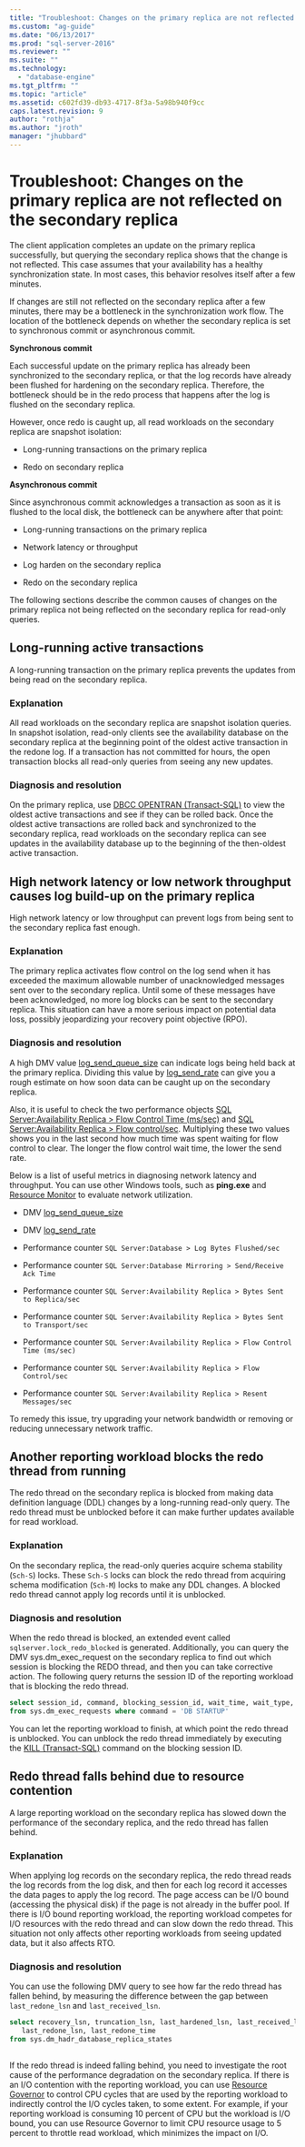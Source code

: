 ```yaml
---
title: "Troubleshoot: Changes on the primary replica are not reflected on the secondary replica | Microsoft Docs"
ms.custom: "ag-guide"
ms.date: "06/13/2017"
ms.prod: "sql-server-2016"
ms.reviewer: ""
ms.suite: ""
ms.technology: 
  - "database-engine"
ms.tgt_pltfrm: ""
ms.topic: "article"
ms.assetid: c602fd39-db93-4717-8f3a-5a98b940f9cc
caps.latest.revision: 9
author: "rothja"
ms.author: "jroth"
manager: "jhubbard"
---
```

# Troubleshoot: Changes on the primary replica are not reflected on the secondary replica
  The client application completes an update on the primary replica successfully, but querying the secondary replica shows that the change is not reflected. This case assumes that your availability has a healthy synchronization state. In most cases, this behavior resolves itself after a few minutes.  
  
 If changes are still not reflected on the secondary replica after a few minutes, there may be a bottleneck in the synchronization work flow. The location of the bottleneck depends on whether the secondary replica is set to synchronous commit or asynchronous commit.  
  
 **Synchronous commit**  
  
 Each successful update on the primary replica has already been synchronized to the secondary replica, or that the log records have already been flushed for hardening on the secondary replica. Therefore, the bottleneck should be in the redo process that happens after the log is flushed on the secondary replica.  
  
 However, once redo is caught up, all read workloads on the secondary replica are snapshot isolation:  
  
  -   Long-running transactions on the primary replica  
  
  -   Redo on secondary replica  
  
 **Asynchronous commit**  
  
 Since asynchronous commit acknowledges a transaction as soon as it is flushed to the local disk, the bottleneck can be anywhere after that point:  
  
  -   Long-running transactions on the primary replica  
  
  -   Network latency or throughput  
  
  -   Log harden on the secondary replica  
  
  -   Redo on the secondary replica  
  
 The following sections describe the common causes of changes on the primary replica not being reflected on the secondary replica for read-only queries.  
  
  
##  <a name="BKMK_OLDTRANS"></a> Long-running active transactions  
 A long-running transaction on the primary replica prevents the updates from being read on the secondary replica.  
  
### Explanation  
 All read workloads on the secondary replica are snapshot isolation queries. In snapshot isolation, read-only clients see the availability database on the secondary replica at the beginning point of the oldest active transaction in the redone log. If a transaction has not committed for hours, the open transaction blocks all read-only queries from seeing any new updates.  
  
### Diagnosis and resolution  
 On the primary replica, use [DBCC OPENTRAN &#40;Transact-SQL&#41;](~/t-sql/database-console-commands/dbcc-opentran-transact-sql.md) to view the oldest active transactions and see if they can be rolled back. Once the oldest active transactions are rolled back and synchronized to the secondary replica, read workloads on the secondary replica can see updates in the availability database up to the beginning of the then-oldest active transaction.  
  
##  <a name="BKMK_LATENCY"></a> High network latency or low network throughput causes log build-up on the primary replica  
 High network latency or low throughput can prevent logs from being sent to the secondary replica fast enough.  
  
### Explanation  
 The primary replica activates flow control on the log send when it has exceeded the maximum allowable number of unacknowledged messages sent over to the secondary replica. Until some of these messages have been acknowledged, no more log blocks can be sent to the secondary replica. This situation can have a more serious impact on potential data loss, possibly jeopardizing your recovery point objective (RPO).  
  
### Diagnosis and resolution  
 A high DMV value [log_send_queue_size](~/relational-databases/system-dynamic-management-views/sys-dm-hadr-database-replica-states-transact-sql.md) can indicate logs being held back at the primary replica. Dividing this value by [log_send_rate](~/relational-databases/system-dynamic-management-views/sys-dm-hadr-database-replica-states-transact-sql.md) can give you a rough estimate on how soon data can be caught up on the secondary replica.  
  
 Also, it is useful to check the two performance objects [SQL Server:Availability Replica > Flow Control Time (ms/sec)](~/relational-databases/performance-monitor/sql-server-availability-replica.md) and [SQL Server:Availability Replica > Flow control/sec](~/relational-databases/performance-monitor/sql-server-availability-replica.md). Multiplying these two values shows you in the last second how much time was spent waiting for flow control to clear. The longer the flow control wait time, the lower the send rate.  
  
 Below is a list of useful metrics in diagnosing network latency and throughput. You can use other Windows tools, such as **ping.exe** and [Resource Monitor](http://technet.microsoft.com/video/Video/ff710685) to evaluate network utilization.  
  
-   DMV [log_send_queue_size](~/relational-databases/system-dynamic-management-views/sys-dm-hadr-database-replica-states-transact-sql.md)  
  
-   DMV [log_send_rate](~/relational-databases/system-dynamic-management-views/sys-dm-hadr-database-replica-states-transact-sql.md)  
  
-   Performance counter `SQL Server:Database > Log Bytes Flushed/sec`  
  
-   Performance counter `SQL Server:Database Mirroring > Send/Receive Ack Time`  
  
-   Performance counter `SQL Server:Availability Replica > Bytes Sent to Replica/sec`  
  
-   Performance counter `SQL Server:Availability Replica > Bytes Sent to Transport/sec`  
  
-   Performance counter `SQL Server:Availability Replica > Flow Control Time (ms/sec)`  
  
-   Performance counter `SQL Server:Availability Replica > Flow Control/sec`  
  
-   Performance counter `SQL Server:Availability Replica > Resent Messages/sec`  
  
 To remedy this issue, try upgrading your network bandwidth or removing or reducing unnecessary network traffic.  
  
##  <a name="BKMK_REDOBLOCK"></a> Another reporting workload blocks the redo thread from running  
 The redo thread on the secondary replica is blocked from making data definition language (DDL) changes by a long-running read-only query. The redo thread must be unblocked before it can make further updates available for read workload.  
  
### Explanation  
 On the secondary replica, the read-only queries acquire schema stability (`Sch-S`) locks. These `Sch-S` locks can block the redo thread from acquiring schema modification (`Sch-M`) locks to make any DDL changes. A blocked redo thread cannot apply log records until it is unblocked.  
  
### Diagnosis and resolution  
 When the redo thread is blocked, an extended event called `sqlserver.lock_redo_blocked` is generated. Additionally, you can query the DMV sys.dm_exec_request on the secondary replica to find out which session is blocking the REDO thread, and then you can take corrective action. The following query returns the session ID of the reporting workload that is blocking the redo thread.  
  
```sql  
select session_id, command, blocking_session_id, wait_time, wait_type, wait_resource   
from sys.dm_exec_requests where command = 'DB STARTUP'  
```  
  
 You can let the reporting workload to finish, at which point the redo thread is unblocked. You can unblock the redo thread immediately by executing the [KILL &#40;Transact-SQL&#41;](~/t-sql/language-elements/kill-transact-sql.md) command on the blocking session ID.  
  
##  <a name="BKMK_REDOBEHIND"></a> Redo thread falls behind due to resource contention  
 A large reporting workload on the secondary replica has slowed down the performance of the secondary replica, and the redo thread has fallen behind.  
  
### Explanation  
 When applying log records on the secondary replica, the redo thread reads the log records from the log disk, and then for each log record it accesses the data pages to apply the log record. The page access can be I/O bound (accessing the physical disk) if the page is not already in the buffer pool. If there is I/O bound reporting workload, the reporting workload competes for I/O resources with the redo thread and can slow down the redo thread. This situation not only affects other reporting workloads from seeing updated data, but it also affects RTO.  
  
### Diagnosis and resolution  
 You can use the following DMV query to see how far the redo thread has fallen behind, by measuring the difference between the gap between `last_redone_lsn` and `last_received_lsn`.  
  
```sql  
select recovery_lsn, truncation_lsn, last_hardened_lsn, last_received_lsn,   
   last_redone_lsn, last_redone_time  
from sys.dm_hadr_database_replica_states  
  
```  
  
 If the redo thread is indeed falling behind, you need to investigate the root cause of the performance degradation on the secondary replica. If there is an I/O contention with the reporting workload, you can use [Resource Governor](~/relational-databases/resource-governor/resource-governor.md) to control CPU cycles that are used by the reporting workload to indirectly control the I/O cycles taken, to some extent. For example, if your reporting workload is consuming 10 percent of CPU but the workload is I/O bound, you can use Resource Governor to limit CPU resource usage to 5 percent to throttle read workload, which minimizes the impact on I/O.  
  
<!-- ## Next steps  
 [Troubleshooting performance problems in SQL Server 2008](https://msdn.microsoft.com/library/dd672789(v=sql.100).aspx)  -->
  
  